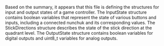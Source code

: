 Based on the summary, it appears that this file is defining the structures for input and output states of a game controller. The InputState structure contains boolean variables that represent the state of various buttons and inputs, including a connected nunchuk and its corresponding values. The StickDirections structure describes the state of the stick direction at the quadrant level. The OutputState structure contains boolean variables for digital outputs and uint8_t variables for analog outputs.